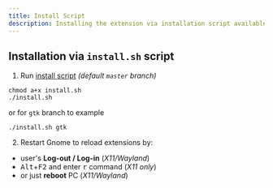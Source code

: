 ```yaml
---
title: Install Script
description: Installing the extension via installation script available at the GitHub repository.
---
```


## Installation via `install.sh` script
1. Run [install script](https://github.com/konkor/cpufreq/raw/master/install.sh) _(default `master` branch)_
```
chmod a+x install.sh
./install.sh
```
or for `gtk` branch to example
```
./install.sh gtk
```

2. Restart Gnome to reload extensions by:
 * user's **Log-out / Log-in** (_X11/Wayland_)
 * <kbd>Alt</kbd>+<kbd>F2</kbd> and enter <kbd>r</kbd> command (_X11 only_)
 * or just **reboot** PC (_X11/Wayland_)
